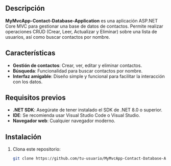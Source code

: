 ## Descripción
**MyMvcApp-Contact-Database-Application** es una aplicación ASP.NET Core MVC para gestionar una base de datos de contactos. Permite realizar operaciones CRUD (Crear, Leer, Actualizar y Eliminar) sobre una lista de usuarios, así como buscar contactos por nombre.

## Características
- **Gestión de contactos**: Crear, ver, editar y eliminar contactos.
- **Búsqueda**: Funcionalidad para buscar contactos por nombre.
- **Interfaz amigable**: Diseño simple y funcional para facilitar la interacción con los datos.

## Requisitos previos
- **.NET SDK**: Asegúrate de tener instalado el SDK de .NET 8.0 o superior.
- **IDE**: Se recomienda usar Visual Studio Code o Visual Studio.
- **Navegador web**: Cualquier navegador moderno.

## Instalación
1. Clona este repositorio:
   ```bash
   git clone https://github.com/tu-usuario/MyMvcApp-Contact-Database-Application.git